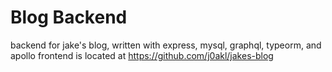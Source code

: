 # Blog Backend

backend for jake's blog, written with express, mysql, graphql, typeorm, and apollo
frontend is located at https://github.com/j0akl/jakes-blog
